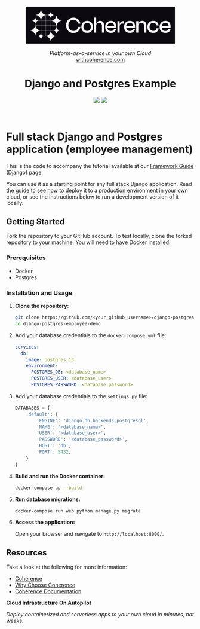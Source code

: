 <p align="center">
  <a href="https://www.withcoherence.com">
    <img alt="Coherence Logo" title="Coherence" src="./logo.png" width="400" style="color: black">
  </a>
</p>


<p align="center">
  <i>Platform-as-a-service in your own Cloud</i><br/> 
  <a href="https://www.withcoherence.com">withcoherence.com</a>
</p>

<h1 align="center">
Django and Postgres Example
</h1>

<p align="center">
<img src="https://img.shields.io/badge/django-%23092E20.svg?style=for-the-badge&logo=django&logoColor=white">
<img src="https://img.shields.io/badge/postgres-%23316192.svg?style=for-the-badge&logo=postgresql&logoColor=white">
</p>

<br/>

# Full stack Django and Postgres application (employee management)

<p>
This is the code to accompany the tutorial available at our <a href="https://docs.withcoherence.com/coherence-templates/full-stack-template/?tabs=django">Framework Guide (Django)</a> page.
</p>

You can use it as a starting point for any full stack Django application. Read the guide to see how to deploy it to a production environment in your own cloud, or see the instructions below to run a development version of it locally.

## Getting Started 

Fork the repository to your GitHub account. To test locally, clone the forked repository to your machine. You will need to have Docker installed.

### Prerequisites

- Docker
- Postgres

### Installation and Usage

1. **Clone the repository:**

    ```bash
    git clone https://github.com/<your_github_username>/django-postgres-employee-demo.git
    cd django-postgres-employee-demo
    ```

2. Add your database credentials to the `docker-compose.yml` file:

    ```yaml
    services:
      db:
        image: postgres:13
        environment:
          POSTGRES_DB: <database_name>
          POSTGRES_USER: <database_user>
          POSTGRES_PASSWORD: <database_password>
    ```

3. Add your database credentials to the `settings.py` file:

    ```python
    DATABASES = {
        'default': {
            'ENGINE': 'django.db.backends.postgresql',
            'NAME': '<database_name>',
            'USER': '<database_user>',
            'PASSWORD': '<database_password>',
            'HOST': 'db',
            'PORT': 5432,
        }
    }
    ```

4. **Build and run the Docker container:**

    ```bash
    docker-compose up --build
    ```

5. **Run database migrations:**

    ```bash
    docker-compose run web python manage.py migrate
    ```

6. **Access the application:**

    Open your browser and navigate to `http://localhost:8000/`.

## Resources

Take a look at the following for more information:

* [Coherence](https://www.withcoherence.com)
* [Why Choose Coherence](https://docs.withcoherence.com/#why-choose-coherence)
* [Coherence Documentation](docs.withcoherence.com)

**Cloud Infrastructure On Autopilot**

_Deploy containerized and serverless apps to your own cloud in minutes, not weeks._
